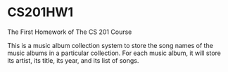 # CS201HW1
The First Homework of The CS 201 Course

This is a music album collection system to store the song names of the
music albums in a particular collection. For each music album, it will store its artist, its title, its year,
and its list of songs.
